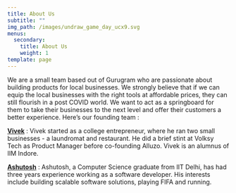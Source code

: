 ```yaml
---
title: About Us
subtitle: ""
img_path: /images/undraw_game_day_ucx9.svg
menus:
  secondary:
    title: About Us
    weight: 1
template: page
---
```

We are a small team based out of Gurugram who are passionate about building products for local businesses. We strongly believe that if we can equip the local businesses with the right tools at affordable prices, they can still flourish in a post COVID world. We want to act as a springboard for them to take their businesses to the next level and offer their customers a better experience. Here’s our founding team : 

**[Vivek](https://www.linkedin.com/in/vvk56/)** : Vivek started as a college entrepreneur, where he ran two small businesses - a laundromat and restaurant. He did a brief stint at Volksy Tech as Product Manager before co-founding Alluzo. Vivek is an alumnus of IIM Indore.

**[Ashutosh](https://www.linkedin.com/in/pathak-ashutosh/)** : Ashutosh, a Computer Science graduate from IIT Delhi, has had three years experience working as a software developer. His interests include building scalable software solutions, playing FIFA and running.